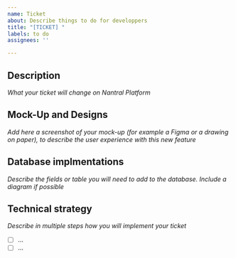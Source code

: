 ```yaml
---
name: Ticket
about: Describe things to do for developpers
title: "[TICKET] "
labels: to do
assignees: ''

---
```


## Description

*What your ticket will change on Nantral Platform*

## Mock-Up and Designs

*Add here a screenshot of your mock-up (for example a Figma or a drawing on paper), to describe the user experience with this new feature*

## Database implmentations

*Describe the fields or table you will need to add to the database. Include a diagram if possible*

## Technical strategy

*Describe in multiple steps how you will implement your ticket*

- [ ] ...
- [ ] ...
